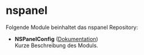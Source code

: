 # nspanel

Folgende Module beinhaltet das nspanel Repository:

- __NSPanelConfig__ ([Dokumentation](NSPanelConfig))  
	Kurze Beschreibung des Moduls.